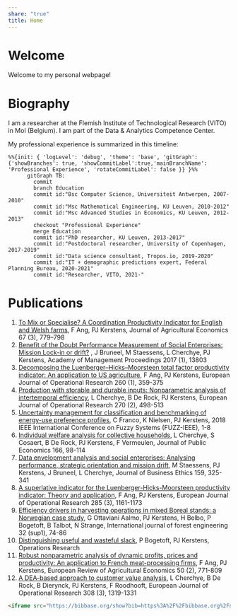 ```yaml
---
share: "true"
title: Home
---
```


# Welcome

Welcome to my personal webpage!

# Biography

I am a researcher at the Flemish Institute of Technological Research (VITO) in Mol (Belgium). I am part of the Data & Analytics Competence Center.

My professional experience is summarized in this timeline:

```mermaid
%%{init: { 'logLevel': 'debug', 'theme': 'base', 'gitGraph': {'showBranches': true, 'showCommitLabel':true,'mainBranchName': 'Professional Experience', 'rotateCommitLabel': false }} }%%
      gitGraph TB:
	    commit
	    branch Education
	    commit id:"Bsc Computer Science, Universiteit Antwerpen, 2007-2010"
	    commit id:"Msc Mathematical Engineering, KU Leuven, 2010-2012"
	    commit id:"Msc Advanced Studies in Economics, KU Leuven, 2012-2013"
	    checkout "Professional Experience"
	    merge Education
        commit id:"PhD researcher, KU Leuven, 2013-2017"
        commit id:"Postdoctoral researcher, University of Copenhagen, 2017-2019"
        commit id:"Data science consultant, Tropos.io, 2019-2020"
        commit id:"IT + demographic predictions expert, Federal Planning Bureau, 2020-2021"
        commit id:"Researcher, VITO, 2021-"
```

# Publications

1. [To Mix or Specialise? A Coordination Productivity Indicator for English and Welsh farms](https://doi.org/10.1111/1477-9552.12177), F Ang, PJ Kerstens, Journal of Agricultural Economics 67 (3), 779–798
2. [Benefit of the Doubt Performance Measurement of Social Enterprises: Mission Lock-in or drift?](https://doi.org/10.5465/AMBPP.2017.13803abstract) , J Bruneel, M Staessens, L Cherchye, PJ Kerstens, Academy of Management Proceedings 2017 (1), 13803
3. [Decomposing the Luenberger–Hicks–Moorsteen total factor productivity indicator: An application to US agriculture](https://doi.org/10.1016/j.ejor.2016.12.015), F Ang, PJ Kerstens, European Journal of Operational Research 260 (1), 359-375
4. [Production with storable and durable inputs: Nonparametric analysis of intertemporal efficiency](https://doi.org/10.1016/j.ejor.2018.04.002), L Cherchye, B De Rock, PJ Kerstens, European Journal of Operational Research 270 (2), 498-513
5. [Uncertainty management for classification and benchmarking of energy-use preference profiles](https://doi.org/10.1109/FUZZ-IEEE.2018.8491532), C Franco, K Nielsen, PJ Kerstens, 2018 IEEE International Conference on Fuzzy Systems (FUZZ-IEEE), 1-8
6. [Individual welfare analysis for collective households](https://doi.org/10.1016/j.jpubeco.2018.08.012), L Cherchye, S Cosaert, B De Rock, PJ Kerstens, F Vermeulen, Journal of Public Economics 166, 98-114
7. [Data envelopment analysis and social enterprises: Analysing performance, strategic orientation and mission drift](https://doi.org/10.1007/s10551-018-4046-4), M Staessens, PJ Kerstens, J Bruneel, L Cherchye, Journal of Business Ethics 159, 325-341
8. [A superlative indicator for the Luenberger-Hicks-Moorsteen productivity indicator: Theory and application](https://doi.org/10.1016/j.ejor.2020.02.030), F Ang, PJ Kerstens, European Journal of Operational Research 285 (3), 1161-1173
9. [Efficiency drivers in harvesting operations in mixed Boreal stands: a Norwegian case study](https://doi.org/10.1080/14942119.2020.1778980), G Ottaviani Aalmo, PJ Kerstens, H Belbo, P Bogetoft, B Talbot, N Strange, International journal of forest engineering 32 (sup1), 74-86
10. [Distinguishing useful and wasteful slack](https://doi.org/10.1287/opre.2022.2415), P Bogetoft, PJ Kerstens, Operations Research
11. [Robust nonparametric analysis of dynamic profits, prices and productivity: An application to French meat-processing firms](https://doi.org/10.1093/erae/jbac029), F Ang, PJ Kerstens, European Review of Agricultural Economics 50 (2), 771-809
12. [A DEA-based approach to customer value analysis](https://doi.org/10.1016/j.ejor.2023.01.005), L Cherchye, B De Rock, B Dierynck, PJ Kerstens, F Roodhooft, European Journal of Operational Research 308 (3), 1319-1331


```html
<iframe src="https://bibbase.org/show?bib=https%3A%2F%2Fbibbase.org%2Fnetwork%2Ffiles%2FfuRRshAbaMikh3gDh&noBootstrap=1"></iframe>
```